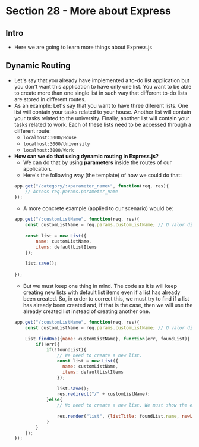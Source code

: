 # Section 28 - More about Express

## Intro
* Here we are going to learn more things about Express.js

## Dynamic Routing
* Let's say that you already have implemented a to-do list application but you don't want this application to have only one list. You want to be able to create more than one single list in such way that different to-do lists are stored in different routes.
* As an example: Let's say that you want to have three diferent lists. One list will contain your tasks related to your house. Another list will contain your tasks related to the university. Finally, another list will contain your tasks related to work. Each of these lists need to be accessed through a different route:
  * ```localhost:3000/House```
  * ```localhost:3000/University```
  * ```localhost:3000/Work```
* __How can we do that using dynamic routing in Express.js?__
  * We can do that by using __parameters__ inside the routes of our application.
  * Here's the following way (the template) of how we could do that:
  ```javascript
  app.get("/category/:<parameter_name>", function(req, res){
      // Access req.params.parameter_name
  });
  ```
  * A more concrete example (applied to our scenario) would be:
  ```javascript
  app.get("/:customListName", function(req, res){
      const customListName = req.params.customListName; // O valor disso vai ser o nome que eu digitar no lugar de ":customListName"
      
      const list = new List({
          name: customListName,
          items: defaultListItems
      });
      
      list.save();
      
  });
  ```
  * But we must keep one thing in mind. The code as it is will keep creating new lists with default list items even if a list has already been created. So, in order to correct this, we must try to find if a list has already been created and, if that is the case, then we will use the already created list instead of creating another one.
  ```javascript
  app.get("/:customListName", function(req, res){
      const customListName = req.params.customListName; // O valor disso vai ser o nome que eu digitar no lugar de ":customListName"
      
      List.findOne({name: customListName}, function(err, foundList){
          if(!err){
              if(!foundList){
                  // We need to create a new list.
                  const list = new List({
                    name: customListName,
                    items: defaultListItems
                  });
      
                  list.save();
                  res.redirect("/" + customListName);
              }else{
                  // No need to create a new list. We must show the existing one.
                  
                  res.render("list", {listTitle: foundList.name, newListItems: foundList.items});
              }
          }
      });
  });
  ```

